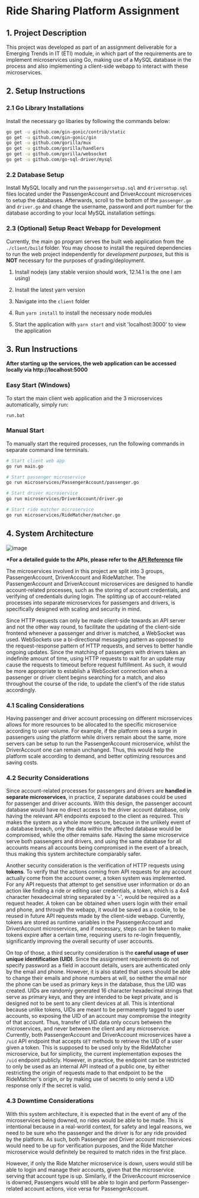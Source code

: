 # Ride Sharing Platform Assignment

## 1. Project Description

This project was developed as part of an assignment deliverable for a Emerging Trends in IT (ETI) module, in which part of the requirements are to implement microservices using Go, making use of a MySQL database in the process and also implementing a client-side webapp to interact with these microservices.

## 2. Setup Instructions

### 2.1 Go Library Installations

Install the necessary go libaries by following the commands below:

```sh
go get -u github.com/gin-gonic/contrib/static
go get -u github.com/gin-gonic/gin
go get -u github.com/gorilla/mux
go get -u github.com/gorilla/handlers
go get -u github.com/gorilla/websocket
go get -u github.com/go-sql-driver/mysql
```

### 2.2 Database Setup

Install MySQL locally and run the `passengersetup.sql` and `driversetup.sql` files located under the PassengerAccount and DriverAccount microservices to setup the databases. Afterwards, scroll to the bottom of the `passenger.go` and `driver.go` and change the username, password and port number for the database according to your local MySQL installation settings.

### 2.3 (Optional) Setup React Webapp for Development

Currently, the main go program serves the built web application from the `./client/build` folder. You may choose to install the required dependencies to run the web project independently for _development purposes_, but this is **NOT** necessary for the purposes of grading/deployment.

1. Install nodejs (any stable version should work, 12.14.1 is the one I am using)

2. Install the latest yarn version

3. Navigate into the `client` folder

4. Run `yarn install` to install the necessary node modules

5. Start the application with `yarn start` and visit 'localhost:3000' to view the application

## 3. Run Instructions

**After starting up the services, the web application can be accessed locally via http://localhost:5000**

### Easy Start (Windows)

To start the main client web application and the 3 microservices automatically, simply run:

```sh
run.bat
```

### Manual Start

To manually start the required processes, run the following commands in separate command line terminals.

```sh
# Start client web app
go run main.go

# Start passenger microservice
go run microservices/PassengerAccount/passenger.go

# Start driver microservice
go run microservices/DriverAccount/driver.go

# Start ride matcher microservice
go run microservices/RideMatcher/matcher.go
```

## 4. System Architecture

![image](https://user-images.githubusercontent.com/33172738/144379107-3f29a757-998d-4670-9b45-ad960bbc4729.png)

**\*For a detailed guide to the APIs, please refer to the [API Reference](./API_Reference.md) file**

The microservices involved in this project are split into 3 groups, PassengerAccount, DriverAccount and RideMatcher. The PassengerAccount and DriverAccount microservices are designed to handle account-related processes, such as the storing of account credentials, and verifying of credentials during login. The splitting up of account-related processes into separate microservices for passengers and drivers, is specifically designed with scaling and security in mind.

Since HTTP requests can only be made client-side towards an API server and not the other way round, to facilitate the updating of the client-side frontend whenever a passenger and driver is matched, a WebSocket was used. WebSockets use a bi-directional messaging pattern as opposed to the request-response pattern of HTTP requests, and serves to better handle ongoing updates. Since the matching of passengers with drivers takes an indefinite amount of time, using HTTP requests to wait for an update may cause the requests to timeout before request fulfillment. As such, it would be more appropriate to establish a WebSocket connection when a passenger or driver client begins searching for a match, and also throughout the course of the ride, to update the client's of the ride status accordingly.

### 4.1 Scaling Considerations

Having passenger and driver account processing on different microservices allows for more resources to be allocated to the specific microservice according to user volume. For example, if the platform sees a surge in passengers using the platform while drivers remain about the same, more servers can be setup to run the PassengerAccount microservice, whilst the DriverAccount one can remain unchanged. Thus, this would help the platform scale according to demand, and better optimizing resources and saving costs.

### 4.2 Security Considerations

Since account-related processes for passengers and drivers are **handled in separate microservices**, in practice, 2 separate databases could be used for passenger and driver accounts. With this design, the passenger account database would have no direct access to the driver account database, only having the relevant API endpoints exposed to the client as required. This makes the system as a whole more secure, because in the unlikely event of a database breach, only the data within the affected database would be compromised, while the other remains safe. Having the same microservice serve both passengers and drivers, and using the same database for all accounts means all accounts being compromised in the event of a breach, thus making this system architecture comparably safer.

Another security consideration is the verification of HTTP requests using **tokens**. To verify that the actions coming from API requests for any account actually come from the account owner, a token system was implemented. For any API requests that attempt to get sensitive user information or do an action like finding a ride or editing user credentials, a token, which is a 4x4 character hexadecimal string separated by a '-', would be required as a request header. A token can be obtained when users login with their email and phone, and through the webapp, it would be saved as a cookie, to be reused in future API requests made by the client-side webapp. Currently, tokens are stored as runtime variables in the PassengerAccount and DriverAccount microservices, and if necessary, steps can be taken to make tokens expire after a certain time, requiring users to re-login frequently, significantly improving the overall security of user accounts.

On top of those, a third security consideration is the **careful usage of user unique identification (UID)**. Since the assignment requirements do not specify password as a field in account details, users are authenticated only by the email and phone. However, it is also stated that users should be able to change their emails and phone numbers at will, so neither the email nor the phone can be used as primary keys in the database, thus the UID was created. UIDs are randomly generated 16 character hexadecimal strings that serve as primary keys, and they are intended to be kept private, and is designed not to be sent to any client devices at all. This is intentional because unlike tokens, UIDs are meant to be permanently tagged to user accounts, so exposing the UID of an account may compromise the integrity of that account. Thus, transfer of UID data only occurs between the microservices, and never between the client and any microservice. Currently, both PassengerAccount and DriverAccount microservices have a `/uid` API endpoint that accepts `GET` methods to retrieve the UID of a user given a token. This is supposed to be used only by the RideMatcher microservice, but for simplicity, the current implementation exposes the `/uid` endpoint publicly. However, in practice, the endpoint can be restricted to only be used as an internal API instead of a public one, by either restricting the origin of requests made to that endpoint to be the RideMatcher's origin, or by making use of secrets to only send a UID response only if the secret is valid.

### 4.3 Downtime Considerations

With this system architecture, it is expected that in the event of any of the microservices being downed, no rides would be able to be made. This is intentional because in a real-world context, for safety and legal reasons, we need to be sure who the passenger and the driver is for any ride provided by the platform. As such, both Passenger and Driver account microservices would need to be up for verification purposes, and the Ride Matcher microservice would definitely be required to match rides in the first place.

However, if only the Ride Matcher microservice is down, users would still be able to login and manage their accounts, given that the microservice serving that account type is up. Similarly, if the DriverAccount microservice is downed, Passengers would still be able to login and perform Passenger-related account actions, vice versa for PassengerAccount.
